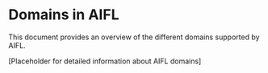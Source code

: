 # Domains in AIFL

This document provides an overview of the different domains supported by AIFL.

[Placeholder for detailed information about AIFL domains]
